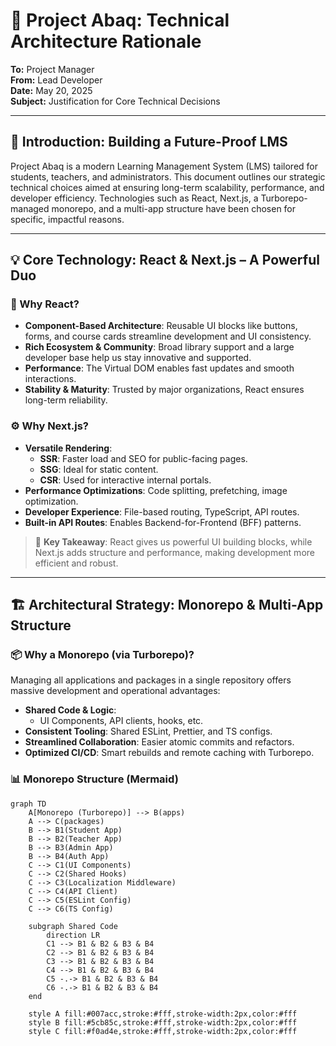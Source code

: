 # 🚀 Project Abaq: Technical Architecture Rationale

**To:** Project Manager  
**From:** Lead Developer  
**Date:** May 20, 2025  
**Subject:** Justification for Core Technical Decisions

---

## 🎯 Introduction: Building a Future-Proof LMS

Project Abaq is a modern Learning Management System (LMS) tailored for students, teachers, and administrators. This document outlines our strategic technical choices aimed at ensuring long-term scalability, performance, and developer efficiency. Technologies such as React, Next.js, a Turborepo-managed monorepo, and a multi-app structure have been chosen for specific, impactful reasons.

---

## 💡 Core Technology: React & Next.js – A Powerful Duo

### 🧱 Why React?

- **Component-Based Architecture**: Reusable UI blocks like buttons, forms, and course cards streamline development and UI consistency.
- **Rich Ecosystem & Community**: Broad library support and a large developer base help us stay innovative and supported.
- **Performance**: The Virtual DOM enables fast updates and smooth interactions.
- **Stability & Maturity**: Trusted by major organizations, React ensures long-term reliability.

### ⚙️ Why Next.js?

- **Versatile Rendering**:
  - **SSR**: Faster load and SEO for public-facing pages.
  - **SSG**: Ideal for static content.
  - **CSR**: Used for interactive internal portals.
- **Performance Optimizations**: Code splitting, prefetching, image optimization.
- **Developer Experience**: File-based routing, TypeScript, API routes.
- **Built-in API Routes**: Enables Backend-for-Frontend (BFF) patterns.

> 🔑 **Key Takeaway**: React gives us powerful UI building blocks, while Next.js adds structure and performance, making development more efficient and robust.

---

## 🏗️ Architectural Strategy: Monorepo & Multi-App Structure

### 📦 Why a Monorepo (via Turborepo)?

Managing all applications and packages in a single repository offers massive development and operational advantages:

- **Shared Code & Logic**:
  - UI Components, API clients, hooks, etc.
- **Consistent Tooling**: Shared ESLint, Prettier, and TS configs.
- **Streamlined Collaboration**: Easier atomic commits and refactors.
- **Optimized CI/CD**: Smart rebuilds and remote caching with Turborepo.

### 📊 Monorepo Structure (Mermaid)

```mermaid
graph TD
    A[Monorepo (Turborepo)] --> B(apps)
    A --> C(packages)
    B --> B1(Student App)
    B --> B2(Teacher App)
    B --> B3(Admin App)
    B --> B4(Auth App)
    C --> C1(UI Components)
    C --> C2(Shared Hooks)
    C --> C3(Localization Middleware)
    C --> C4(API Client)
    C --> C5(ESLint Config)
    C --> C6(TS Config)

    subgraph Shared Code
        direction LR
        C1 --> B1 & B2 & B3 & B4
        C2 --> B1 & B2 & B3 & B4
        C3 --> B1 & B2 & B3 & B4
        C4 --> B1 & B2 & B3 & B4
        C5 -.-> B1 & B2 & B3 & B4
        C6 -.-> B1 & B2 & B3 & B4
    end

    style A fill:#007acc,stroke:#fff,stroke-width:2px,color:#fff
    style B fill:#5cb85c,stroke:#fff,stroke-width:2px,color:#fff
    style C fill:#f0ad4e,stroke:#fff,stroke-width:2px,color:#fff

